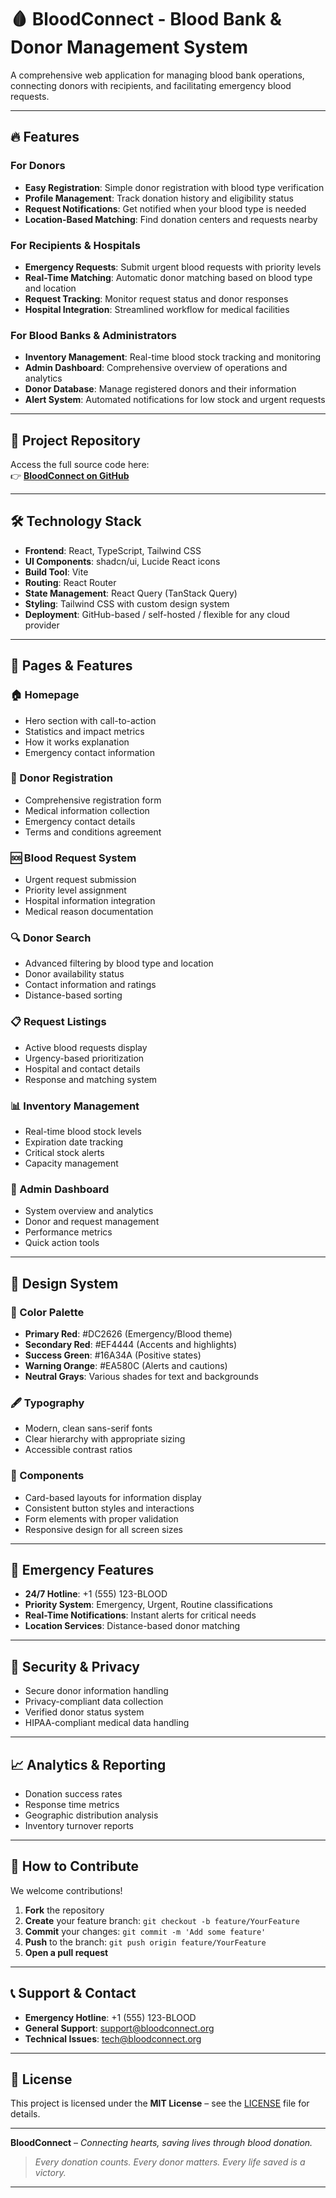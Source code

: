 # 🩸 BloodConnect - Blood Bank & Donor Management System

A comprehensive web application for managing blood bank operations, connecting donors with recipients, and facilitating emergency blood requests.

---

## 🔥 Features

### For Donors
- **Easy Registration**: Simple donor registration with blood type verification
- **Profile Management**: Track donation history and eligibility status
- **Request Notifications**: Get notified when your blood type is needed
- **Location-Based Matching**: Find donation centers and requests nearby

### For Recipients & Hospitals
- **Emergency Requests**: Submit urgent blood requests with priority levels
- **Real-Time Matching**: Automatic donor matching based on blood type and location
- **Request Tracking**: Monitor request status and donor responses
- **Hospital Integration**: Streamlined workflow for medical facilities

### For Blood Banks & Administrators
- **Inventory Management**: Real-time blood stock tracking and monitoring
- **Admin Dashboard**: Comprehensive overview of operations and analytics
- **Donor Database**: Manage registered donors and their information
- **Alert System**: Automated notifications for low stock and urgent requests

---

## 🚀 Project Repository

Access the full source code here:  
👉 **[BloodConnect on GitHub](https://github.com/ksm2429/Blood_Bank_Management)**

---

## 🛠️ Technology Stack

- **Frontend**: React, TypeScript, Tailwind CSS
- **UI Components**: shadcn/ui, Lucide React icons
- **Build Tool**: Vite
- **Routing**: React Router
- **State Management**: React Query (TanStack Query)
- **Styling**: Tailwind CSS with custom design system
- **Deployment**: GitHub-based / self-hosted / flexible for any cloud provider

---

## 📱 Pages & Features

### 🏠 Homepage
- Hero section with call-to-action
- Statistics and impact metrics
- How it works explanation
- Emergency contact information

### 👥 Donor Registration
- Comprehensive registration form
- Medical information collection
- Emergency contact details
- Terms and conditions agreement

### 🆘 Blood Request System
- Urgent request submission
- Priority level assignment
- Hospital information integration
- Medical reason documentation

### 🔍 Donor Search
- Advanced filtering by blood type and location
- Donor availability status
- Contact information and ratings
- Distance-based sorting

### 📋 Request Listings
- Active blood requests display
- Urgency-based prioritization
- Hospital and contact details
- Response and matching system

### 📊 Inventory Management
- Real-time blood stock levels
- Expiration date tracking
- Critical stock alerts
- Capacity management

### 🔧 Admin Dashboard
- System overview and analytics
- Donor and request management
- Performance metrics
- Quick action tools

---

## 🎨 Design System

### 🎨 Color Palette
- **Primary Red**: #DC2626 (Emergency/Blood theme)
- **Secondary Red**: #EF4444 (Accents and highlights)
- **Success Green**: #16A34A (Positive states)
- **Warning Orange**: #EA580C (Alerts and cautions)
- **Neutral Grays**: Various shades for text and backgrounds

### 🖋 Typography
- Modern, clean sans-serif fonts
- Clear hierarchy with appropriate sizing
- Accessible contrast ratios

### 🧩 Components
- Card-based layouts for information display
- Consistent button styles and interactions
- Form elements with proper validation
- Responsive design for all screen sizes

---

## 🚨 Emergency Features

- **24/7 Hotline**: +1 (555) 123-BLOOD
- **Priority System**: Emergency, Urgent, Routine classifications
- **Real-Time Notifications**: Instant alerts for critical needs
- **Location Services**: Distance-based donor matching

---

## 🔐 Security & Privacy

- Secure donor information handling
- Privacy-compliant data collection
- Verified donor status system
- HIPAA-compliant medical data handling

---

## 📈 Analytics & Reporting

- Donation success rates
- Response time metrics
- Geographic distribution analysis
- Inventory turnover reports

---

## 🤝 How to Contribute

We welcome contributions!

1. **Fork** the repository  
2. **Create** your feature branch: `git checkout -b feature/YourFeature`  
3. **Commit** your changes: `git commit -m 'Add some feature'`  
4. **Push** to the branch: `git push origin feature/YourFeature`  
5. **Open a pull request**

---

## 📞 Support & Contact

- **Emergency Hotline**: +1 (555) 123-BLOOD  
- **General Support**: support@bloodconnect.org  
- **Technical Issues**: tech@bloodconnect.org

---

## 📄 License

This project is licensed under the **MIT License** – see the [LICENSE](https://github.com/ksm2429/Blood_Bank_Management/blob/main/LICENSE) file for details.

---


**BloodConnect** – *Connecting hearts, saving lives through blood donation.*

> *Every donation counts. Every donor matters. Every life saved is a victory.*

---
